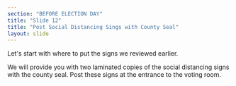 ```yaml
---
section: "BEFORE ELECTION DAY"
title: "Slide 12"
title: "Post Social Distancing Sings with County Seal"
layout: slide
---
```


Let's start with where to put the signs we reviewed earlier.

We will provide you with two laminated copies of the social distancing signs with the county seal. Post these signs at the entrance to the voting room.
